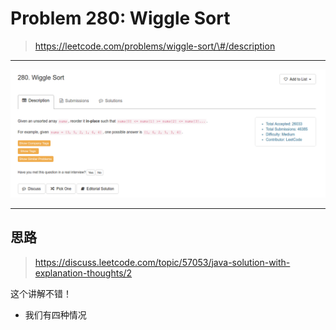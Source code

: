 # Problem 280: Wiggle Sort

> https://leetcode.com/problems/wiggle-sort/\#/description

-------

![](/assets/280.png)

--------

## 思路

> https://discuss.leetcode.com/topic/57053/java-solution-with-explanation-thoughts/2

这个讲解不错！

* 我们有四种情况







































